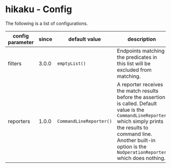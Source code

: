 # hikaku - Config

The following is a list of configurations.

| config parameter | since | default value           | description                                                                                                                                                                                                                                |
|------------------|-------|-------------------------|--------------------------------------------------------------------------------------------------------------------------------------------------------------------------------------------------------------------------------------------|
| filters          | 3.0.0 | `emptyList()`           | Endpoints matching the predicates in this list will be excluded from matching.                                                                                                                                                             |
| reporters        | 1.0.0 | `CommandLineReporter()` | A reporter receives the match results before the assertion is called. Default value is the `CommandLineReporter` which simply prints the results to command line. Another built-in option is the `NoOperationReporter` which does nothing. |
